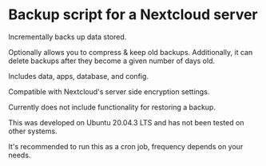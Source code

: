 # Backup script for a Nextcloud server

Incrementally backs up data stored.

Optionally allows you to compress & keep old backups.
Additionally, it can delete backups after they become a given number of days old.

Includes data, apps, database, and config.

Compatible with Nextcloud's server side encryption settings.

Currently does not include functionality for restoring a backup.

This was developed on Ubuntu 20.04.3 LTS and has not been tested on other systems.

It's recommended to run this as a cron job, frequency depends on your needs.
